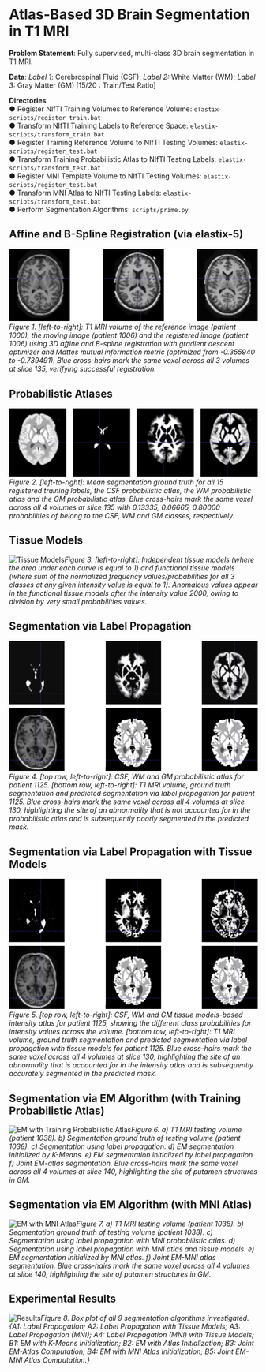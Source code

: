 # Atlas-Based 3D Brain Segmentation in T1 MRI

**Problem Statement**: Fully supervised, multi-class 3D brain segmentation in T1 MRI.

**Data**: *Label 1*: Cerebrospinal Fluid (CSF); *Label 2:* White Matter (WM); *Label 3:* Gray Matter (GM) [15/20 : Train/Test Ratio]


**Directories**  
  ● Register NIfTI Training Volumes to Reference Volume: `elastix-scripts/register_train.bat`  
  ● Transform NIfTI Training Labels to Reference Space: `elastix-scripts/transform_train.bat`  
  ● Register Training Reference Volume to NIfTI Testing Volumes: `elastix-scripts/register_test.bat`   
  ● Transform Training Probabilistic Atlas to NIfTI Testing Labels: `elastix-scripts/transform_test.bat`  
  ● Register MNI Template Volume to NIfTI Testing Volumes: `elastix-scripts/register_test.bat`  
  ● Transform MNI Atlas to NIfTI Testing Labels: `elastix-scripts/transform_test.bat`  
  ● Perform Segmentation Algorithms: `scripts/prime.py`  
  

## Affine and B-Spline Registration (via elastix-5)  
  
  
![elastix-5 Registration](reports/images/reg00.png)*Figure 1.  [left-to-right]: T1 MRI volume of the reference image (patient 1000), the moving image (patient 1006) and the registered image (patient 1006) using 3D affine and B-spline registration with gradient descent optimizer and Mattes mutual information metric (optimized from -0.355940 to -0.739491). Blue cross-hairs mark the same voxel across all 3 volumes at slice 135, verifying successful registration.*  
  
    
    
## Probabilistic Atlases  
  
  
![Probabilistic Atlases](reports/images/reg02.png)*Figure 2.  [left-to-right]: Mean segmentation ground truth for all 15 registered training labels, the CSF probabilistic atlas, the WM probabilistic atlas and the GM probabilistic atlas. Blue cross-hairs mark the same voxel across all 4 volumes at slice 135 with 0.13335, 0.06665, 0.80000 probabilities of belong to the CSF, WM and GM classes, respectively.*  
  
    
    
## Tissue Models  
  
  
![Tissue Models](reports/images/reg03.png)*Figure 3.  [left-to-right]: Independent tissue models (where the area under each curve is equal to 1) and functional tissue models (where sum of the normalized frequency values/probabilities for all 3 classes at any given intensity value is equal to 1). Anomalous values appear in the functional tissue models after the intensity value 2000, owing to division by very small probabilities values.*



## Segmentation via Label Propagation  
  
  
![Label Propagation](reports/images/seg02.png)*Figure 4.  [top row, left-to-right]: CSF, WM and GM probabilistic atlas for patient 1125. [bottom row, left-to-right]: T1 MRI volume, ground truth segmentation and predicted segmentation via label propagation for patient 1125. Blue cross-hairs mark the same voxel across all 4 volumes at slice 130, highlighting the site of an abnormality that is not accounted for in the probabilistic atlas and is subsequently poorly segmented in the predicted mask.*




## Segmentation via Label Propagation with Tissue Models  
  
  
![Label Propagation with Tissue Models](reports/images/seg03.png)*Figure 5.  [top row, left-to-right]: CSF, WM and GM tissue models-based intensity atlas for patient 1125, showing the different class probabilities for intensity values across the volume. [bottom row, left-to-right]: T1 MRI volume, ground truth segmentation and predicted segmentation via label propagation with tissue models for patient 1125. Blue cross-hairs mark the same voxel across all 4 volumes at slice 130, highlighting the site of an abnormality that is accounted for in the intensity atlas and is subsequently accurately segmented in the predicted mask.*




## Segmentation via EM Algorithm (with Training Probabilistic Atlas)  
  
  
![EM with Training Probabilistic Atlas](reports/images/seg04.png)*Figure 6.  a) T1 MRI testing volume (patient 1038). b) Segmentation ground truth of testing volume (patient 1038). c) Segmentation using label propagation. d) EM segmentation initialized by K-Means. e) EM segmentation initialized by label propagation. f) Joint EM-atlas segmentation. Blue cross-hairs mark the same voxel across all 4 volumes at slice 140, highlighting the site of putamen structures in GM.*




## Segmentation via EM Algorithm (with MNI Atlas)  
  
  
![EM with MNI Atlas](reports/images/seg05.png)*Figure 7. a) T1 MRI testing volume (patient 1038). b) Segmentation ground truth of testing volume (patient 1038). c) Segmentation using label propagation with MNI probabilistic atlas. d) Segmentation using label propagation with MNI atlas and tissue models. e) EM segmentation initialized by MNI atlas. f) Joint EM-MNI atlas segmentation. Blue cross-hairs mark the same voxel across all 4 volumes at slice 140, highlighting the site of putamen structures in GM.*



## Experimental Results  
  
  
![Results](reports/images/res01.png)*Figure 8.  Box plot of all 9 segmentation algorithms investigated. {A1: Label Propagation; A2: Label Propagation with Tissue Models; A3: Label Propagation (MNI); A4: Label Propagation (MNI) with Tissue Models; B1: EM with K-Means Initialization; B2: EM with Atlas Initialization; B3: Joint EM-Atlas Computation; B4: EM with MNI Atlas Initialization; B5: Joint EM-MNI Atlas Computation.}*
